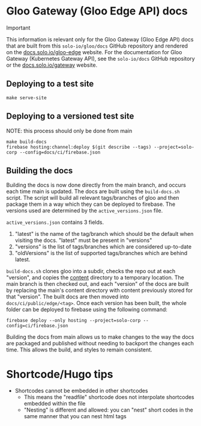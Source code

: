 # Gloo Gateway (Gloo Edge API) docs

> [!IMPORTANT]  
> This information is relevant only for the Gloo Gateway (Gloo Edge API) docs that are built from this `solo-io/gloo/docs` GitHub repository and rendered on the [docs.solo.io/gloo-edge](https://docs.solo.io/gloo-edge/latest/) website.
> For the documentation for Gloo Gateway (Kubernetes Gateway API), see the `solo-io/docs` GitHub repository or the [docs.solo.io/gateway](https://docs.solo.io/gateway/latest/) website.

## Deploying to a test site

```
make serve-site
```

## Deploying to a versioned test site

NOTE: this process should only be done from main

```
make build-docs
firebase hosting:channel:deploy $(git describe --tags) --project=solo-corp --config=docs/ci/firebase.json
```

## Building the docs

Building the docs is now done directly from the main branch, and occurs each time main is updated.
The docs are built using the `build-docs.sh` script. The script will build all relevant tags/branches of gloo
and then package them in a way which they can be deployed to firebase. The versions used are determined by the 
`active_versions.json` file.

`active_versions.json` contains 3 fields.
  1. "latest" is the name of the tag/branch which should be the default when visiting the docs. "latest" must
  be present in "versions"
  2. "versions" is the list of tags/branches which are considered up-to-date
  3. "oldVersions" is the list of supported tags/branches which are behind latest.

`build-docs.sh` clones gloo into a subdir, checks the repo out at each "version", and copies the [content](content) 
directory to a temporary location. The main branch is then checked out, and each "version" of the docs are built by 
replacing the main's content directory with content previously stored for that "version". The built docs are then
moved into `docs/ci/public/edge/<tag>`. Once each version has been built, the whole folder can
be deployed to firebase using the following command:

`firebase deploy --only hosting --project=solo-corp --config=ci/firebase.json`

Building the docs from main allows us to make changes to the way the docs are packaged and published without 
needing to backport the changes each time. This allows the build, and styles to remain consistent.


# Shortcode/Hugo tips
- Shortcodes cannot be embedded in other shortcodes
  - This means the "readfile" shortcode does not interpolate shortcodes embedded within the file
  - "Nesting" is different and allowed: you can "nest" short codes in the same manner that you can nest html tags

